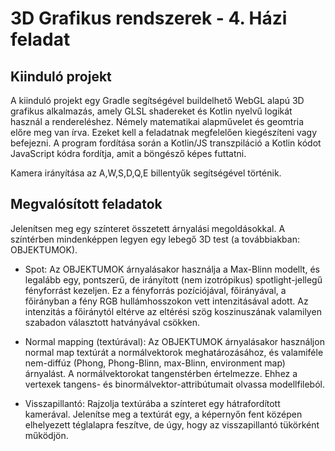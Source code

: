 # 3D Grafikus rendszerek - 4. Házi feladat
## Kiinduló projekt
A kiinduló projekt egy Gradle segítségével buildelhető WebGL alapú 3D grafikus alkalmazás, amely GLSL shadereket és Kotlin nyelvű logikát használ a rendereléshez.
Némely matematikai alapművelet és geomtria előre meg van írva. Ezeket kell a feladatnak megfelelően kiegészíteni vagy befejezni. A program fordítása során a Kotlin/JS transzpiláció a Kotlin kódot JavaScript kódra fordítja, amit a böngésző képes futtatni.

Kamera irányítása az A,W,S,D,Q,E billentyűk segítségével történik.

## Megvalósított feladatok
Jelenítsen meg egy színteret összetett árnyalási megoldásokkal. A színtérben mindenképpen legyen egy lebegő 3D test (a továbbiakban: OBJEKTUMOK).

- Spot: Az OBJEKTUMOK árnyalásakor használja a Max-Blinn modellt, és legalább egy, pontszerű, de irányított (nem izotrópikus) spotlight-jellegű fényforrást kezeljen. Ez a fényforrás pozíciójával, főirányával, a főirányban a fény RGB hullámhosszokon vett intenzitásával adott. Az intenzitás a főiránytól eltérve az eltérési szög koszinuszának valamilyen szabadon választott hatványával csökken.

- Normal mapping (textúrával): Az OBJEKTUMOK árnyalásakor használjon normal map textúrát a normálvektorok meghatározásához, és valamiféle nem-diffúz (Phong, Phong-Blinn, max-Blinn, environment map) árnyalást. A normálvektorokat tangenstérben értelmezze. Ehhez a vertexek tangens- és binormálvektor-attribútumait olvassa modellfileból.

- Visszapillantó: Rajzolja textúrába a színteret egy hátrafordított kamerával. Jelenítse meg a textúrát egy, a képernyőn fent középen elhelyezett téglalapra feszítve, de úgy, hogy az visszapillantó tükörként működjön.
